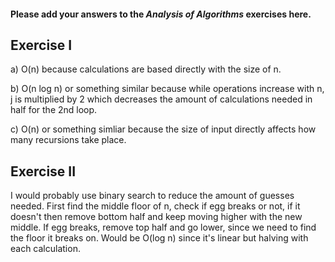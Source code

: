 #### Please add your answers to the ***Analysis of  Algorithms*** exercises here.

## Exercise I

a) O(n) because calculations are based directly with the size of n.


b) O(n log n) or something similar because while operations increase with n, j is multiplied by 2 which decreases the amount of calculations needed in half for the 2nd loop.


c) O(n) or something simliar because the size of input directly affects how many recursions take place.

## Exercise II

I would probably use binary search to reduce the amount of guesses needed.
First find the middle floor of n, check if egg breaks or not, if it doesn't then remove bottom half and keep moving higher with the new middle. If egg breaks, remove top half and go lower, since we need to find the floor it breaks on. Would be O(log n) since it's linear but halving with each calculation.
